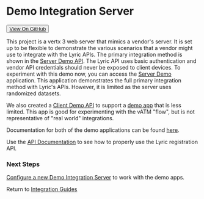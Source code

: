 # Demo Integration Server

<button><a href="https://github.com/LyricFinancial/demo-integration-server" target="_blank" class="btn btn-secondary btn-hero">View On GitHub</a></button>

This project is a vertx 3 web server that mimics a vendor's server.  It is set up to be flexible to
demonstrate the various scenarios that a vendor might use to integrate with the Lyric APIs. The primary integration
method is shown in the [Server Demo API](#server-demo-api). The Lyric API uses basic authentication and vendor API credentials
should never be exposed to client devices. To experiment with this demo now, you can access the [Server Demo](http://lyricfinancial.github.io/integration-guides/#/demo-server)
application. This application demonstrates the full primary integration method with Lyric's APIs. 
However, it is limited as the server uses randomized datasets.

We also created a [Client Demo API](#client-demo-api) to support a [demo app](http://lyricfinancial.github.io/integration-guides/#/demo)
that is less limited. This app is good for experimenting with the vATM "flow", but is not representative
of "real world" integrations.

Documentation for both of the demo applications can be found [here](https://github.com/LyricFinancial/integration-guides/tree/master/examples/client/angular/lyric-vendor-demo).

Use the [API Documentation](https://api.lyricfinancial.com/docs/vendor-api/) to see how to properly
use the Lyric registration API.



### Next Steps

[Configure a new Demo Integration Server](Welcome.md) to work with the demo apps.



Return to [Integration Guides](https://github.com/LyricFinancial/integration-guides#4-save-the-membertoken-that-gets-returned)